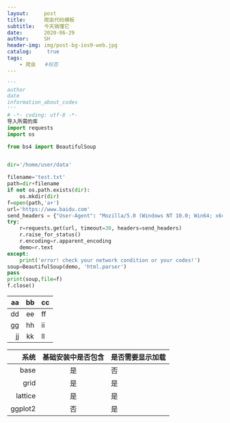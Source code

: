 ```yaml
---
layout:     post
title:      爬虫代码模板
subtitle:   今天搞懂它
date:       2020-06-29
author:     SH
header-img: img/post-bg-ios9-web.jpg
catalog: 	 true
tags:
    - 爬虫   #标签
---
```


```python
'''
author
date
information_about_codes
'''
# -*- coding: utf-8 -*-
导入所需的库
import requests
import os

from bs4 import BeautifulSoup


dir='/home/user/data'

filename='test.txt'
path=dir+filename
if not os.path.exists(dir):
    os.mkdir(dir)
f=open(path,'a+')
url='https://www.baidu.com'
send_headers = {"User-Agent": "Mozilla/5.0 (Windows NT 10.0; Win64; x64) AppleWebKit/537.36 (KHTML, like Gecko) Chrome/61.0.3163.100 Safari/537.36", "Connection": "keep-alive"}
try:
    r=requests.get(url, timeout=30, headers=send_headers)
    r.raise_for_status()
    r.encoding=r.apparent_encoding
    demo=r.text
except:
    print('error! check your network condition or your codes!')
soup=BeautifulSoup(demo, 'html.parser')
pass
print(soup,file=f)
f.close()

````

|aa|bb|cc|
-:|:-:|:-
|dd|ee|ff|
|gg|hh|ii|
|jj|kk|ll|

|系统|基础安装中是否包含|是否需要显示加载|
-:|:-:|:-
|base|是|否|
|grid|是|是|
|lattice|是|是|
|ggplot2|否|是|

